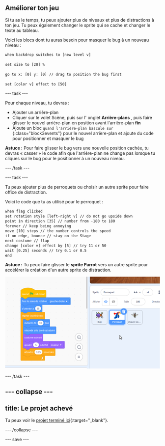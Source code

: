## Améliorer ton jeu

Si tu as le temps, tu peux ajouter plus de niveaux et plus de distractions à ton jeu. Tu peux également changer le sprite qui se cache et changer le texte au tableau.

Voici les blocs dont tu auras besoin pour masquer le bug à un nouveau niveau :

```blocks3
when backdrop switches to [new level v]

set size to [20] %

go to x: [0] y: [0] // drag to position the bug first

set [color v] effect to [50]
```

--- task ---

Pour chaque niveau, tu devras :
- Ajouter un arrière-plan
- Cliquer sur le volet Scène, puis sur l' onglet **Arrière-plans** , puis faire glisser le nouvel arrière-plan en position avant l'arrière-plan **fin**
- Ajoute un bloc `quand l'arrière-plan bascule sur` {:class="block3events"} pour le nouvel arrière-plan et ajoute du code pour positionner et masquer le bug

**Astuce :** Pour faire glisser le bug vers une nouvelle position cachée, tu devras « casser » le code afin que l'arrière-plan ne change pas lorsque tu cliques sur le bug pour le positionner à un nouveau niveau.

--- /task ---

--- task ---

Tu peux ajouter plus de perroquets ou choisir un autre sprite pour faire office de distraction.

Voici le code que tu as utilisé pour le perroquet :
```blocks3
when flag clicked
set rotation style [left-right v] // do not go upside down
point in direction [35] // number from -180 to 180
forever // keep being annoying
move [10] steps // the number controls the speed
if on edge, bounce // stay on the Stage
next costume // flap
change [color v] effect by [5] // try 11 or 50
wait [0.25] seconds // try 0.1 or 0.5
end
```

**Astuce :** Tu peux faire glisser le **sprite Parrot** vers un autre sprite pour accélérer la création d'un autre sprite de distraction.

![Faire glisser le code de la zone Code vers un autre sprite dans la liste Sprite.](images/drag-parrot-code.gif)

--- /task ---

--- collapse ---
---
title: Le projet achevé
---

Tu peux voir le [projet terminé ici](https://scratch.mit.edu/projects/486719939/){:target="_blank"}.

--- /collapse ---

--- save ---

